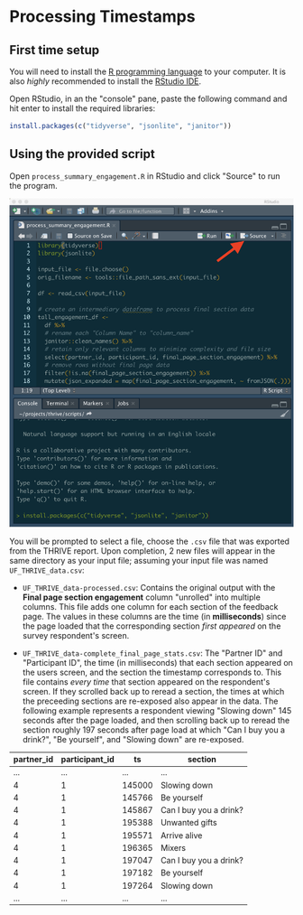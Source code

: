 # Processing Timestamps

## First time setup

You will need to install the [R programming language](https://cloud.r-project.org/) to your computer. It is also _highly_ recommended to install the [RStudio IDE](https://www.rstudio.com/products/rstudio/download/).

Open RStudio, in an the "console" pane, paste the following command and hit enter to install the required libraries:

```R
install.packages(c("tidyverse", "jsonlite", "janitor"))
```

## Using the provided script

Open `process_summary_engagement.R` in RStudio and click "Source" to run the program.

![Source option is in the upper right of the RStudio window](rstudio_source.png)

You will be prompted to select a file, choose the `.csv` file that was exported from the THRIVE report. Upon completion, 2 new files will appear in the same directory as your input file; assuming your input file was named `UF_THRIVE_data.csv`:

- `UF_THRIVE_data-processed.csv`: Contains the original output with the **Final page section engagement** column "unrolled" into multiple columns. This file adds one column for each section of the feedback page. The values in these columns are the time (in **milliseconds**) since the page loaded that the corresponding section _first appeared_ on the survey respondent's screen.

- `UF_THRIVE_data-complete_final_page_stats.csv`: The "Partner ID" and "Participant ID", the time (in milliseconds) that each section appeared on the users screen, and the section the timestamp corresponds to. This file contains _every time_ that section appeared on the respondent's screen. If they scrolled back up to reread a section, the times at which the preceeding sections are re-exposed also appear in the data. The following example represents a respondent viewing "Slowing down" 145 seconds after the page loaded, and then scrolling back up to reread the section roughly 197 seconds after page load at which "Can I buy you a drink?", "Be yourself", and "Slowing down" are re-exposed.

| partner_id | participant_id | ts     | section                |
|------------|----------------|--------|------------------------|
| ...        | ...            | ...    | ...                    |
| 4          | 1              | 145000 | Slowing down           |
| 4          | 1              | 145766 | Be yourself            |
| 4          | 1              | 145867 | Can I buy you a drink? |
| 4          | 1              | 195388 | Unwanted gifts         |
| 4          | 1              | 195571 | Arrive alive           |
| 4          | 1              | 196365 | Mixers                 |
| 4          | 1              | 197047 | Can I buy you a drink? |
| 4          | 1              | 197182 | Be yourself            |
| 4          | 1              | 197264 | Slowing down           |
| ...        | ...            | ...    | ...                    |

